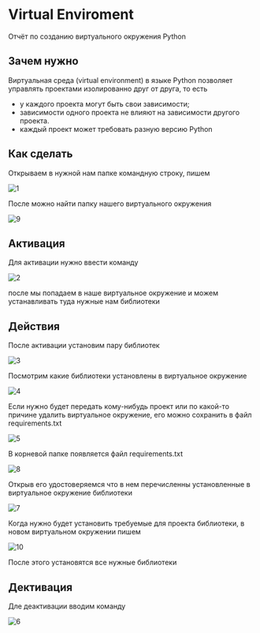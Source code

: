 # Virtual Enviroment

Отчёт по созданию виртуального окружения Python 
## Зачем нужно 

Виртуальная среда (virtual environment) в языке Python позволяет управлять проектами изолированно друг от друга, то есть

* у каждого проекта могут быть свои зависимости;
* зависимости одного проекта не влияют на зависимости другого проекта.
* каждый проект может требовать разную версию Python

## Как сделать

Открываем в нужной нам папке командную строку, пишем

![1](https://github.com/RinaBoni/computational-processes-6/assets/83748388/d34a10eb-1381-416d-a03a-17f5b325c31b)

После можно найти папку нашего виртуального окружения  

![9](https://github.com/RinaBoni/computational-processes-6/assets/83748388/598f3c4e-0003-494b-916d-10ee26210f76)



## Активация

Для активации нужно ввести команду

![2](https://github.com/RinaBoni/computational-processes-6/assets/83748388/b1349d16-c57e-4ebf-8396-c970602d31b0)

после мы попадаем в наше виртуальное окружение и можем устанавливать туда нужные нам библиотеки


## Действия

 После активации установим пару библиотек
 
![3](https://github.com/RinaBoni/computational-processes-6/assets/83748388/383d9d56-38d7-4aff-ac38-ea3ce05bf68c)

Посмотрим какие библиотеки установлены в виртуальное окружение 

![4](https://github.com/RinaBoni/computational-processes-6/assets/83748388/b5b59881-d068-42f5-a854-76a704a67440)

Если нужно будет передать кому-нибудь проект или по какой-то причине удалить виртуальное окружение, его можно сохранить в файл requirements.txt

![5](https://github.com/RinaBoni/computational-processes-6/assets/83748388/248e5a7c-e1dc-4b20-90ce-1fad157e7d9e)

В корневой папке появляется файл requirements.txt

![8](https://github.com/RinaBoni/computational-processes-6/assets/83748388/c24fe19e-85f3-43c1-9ba8-e312d74687a4)

Открыв его удостоверяемся что в нем перечисленны установленные в виртуальное окружение библиотеки

![7](https://github.com/RinaBoni/computational-processes-6/assets/83748388/a64c9fd9-a684-4ca0-b0cb-23a9be434148)

Когда нужно будет установить требуемые для проекта библиотеки, в новом виртуальном окружении пишем

![10](https://github.com/RinaBoni/computational-processes-6/assets/83748388/57779d20-5ee8-4457-86fe-3a0f1dd78241)

После этого установятся все нужные библиотеки

## Дективация 

Дле деактивации вводим команду 

![6](https://github.com/RinaBoni/computational-processes-6/assets/83748388/33e8f0d8-b2b9-4ea5-9e5e-39d0bdcca0c6)








